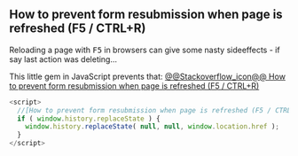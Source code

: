 ## How to prevent form resubmission when page is refreshed (F5 / CTRL+R)

Reloading a page with <kbd>F5</kbd> in browsers can give some nasty sideeffects - if say last action was deleting...

This little gem in JavaScript prevents that: [@@Stackoverflow_icon@@ How to prevent form resubmission when page is refreshed (F5 / CTRL+R)](https://stackoverflow.com/a/45656609)
<!--![Stackoverflow](icons/Stackoverflow.icon.png)-->
```javascript
<script>
  //[How to prevent form resubmission when page is refreshed (F5 / CTRL+R)](https://stackoverflow.com/a/45656609)
  if ( window.history.replaceState ) {
    window.history.replaceState( null, null, window.location.href );
  }
</script>
```
